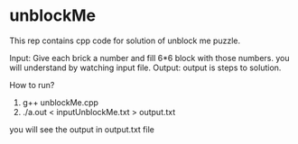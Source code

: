 # unblockMe
This rep contains cpp code for solution of unblock me puzzle.

Input:
Give each brick a number and fill 6*6 block with those numbers.
you will understand by watching input file.
Output:
output is steps to solution.

How to run?
1. g++ unblockMe.cpp
2. ./a.out < inputUnblockMe.txt > output.txt

you will see the output in  output.txt file
